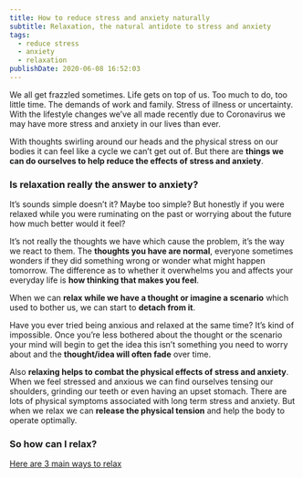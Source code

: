 ```yaml
---
title: How to reduce stress and anxiety naturally
subtitle: Relaxation, the natural antidote to stress and anxiety
tags:
  - reduce stress
  - anxiety
  - relaxation
publishDate: 2020-06-08 16:52:03
---
```


We all get frazzled sometimes. Life gets on top of us. Too much to do, too little time. The demands of work and family. Stress of illness or uncertainty. With the lifestyle changes we’ve all made recently due to Coronavirus we may have more stress and anxiety in our lives than ever. 

With thoughts swirling around our heads and the physical stress on our bodies it can feel like a cycle we can’t get out of. But there are **things we can do ourselves to help reduce the effects of stress and anxiety**.

### Is relaxation really the answer to anxiety?

It’s sounds simple doesn’t it? Maybe too simple? But honestly if you were relaxed while you were ruminating on the past or worrying about the future how much better would it feel?

It’s not really the thoughts we have which cause the problem, it’s the way we react to them. The **thoughts you have are normal**, everyone sometimes wonders if they did something wrong or wonder what might happen tomorrow. The difference as to whether it overwhelms you and affects your everyday life is **how thinking that makes you feel**.

When we can **relax while we have a thought or imagine a scenario** which used to bother us, we can start to **detach from it**. 

Have you ever tried being anxious and relaxed at the same time? It’s kind of impossible. Once you’re less bothered about the thought or the scenario your mind will begin to get the idea this isn’t something you need to worry about and the **thought/idea will often fade** over time.

Also **relaxing helps to combat the physical effects of stress and anxiety**. When we feel stressed and anxious we can find ourselves tensing our shoulders, grinding our teeth or even having an upset stomach. There are lots of physical symptoms associated with long term stress and anxiety. But when we relax we can **release the physical tension** and help the body to operate optimally.

### So how can I relax?

[Here are 3 main ways to relax](the-3-main-ways-to-relax/)